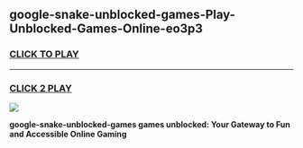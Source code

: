 
## google-snake-unblocked-games-Play-Unblocked-Games-Online-eo3p3
<h3>
<a href="https://premium76.site?title=google-snake-unblocked-games&ref=25A">CLICK TO PLAY</a></h3>
<hr>

<h3>
<a href="https://premium76.site?title=google-snake-unblocked-games&ref=25A">CLICK 2 PLAY</a>
  
</h3>

<a href="https://premium76.site?title=google-snake-unblocked-games&ref=25A"><img src="https://clearcache.store/games.png"></a>


**google-snake-unblocked-games games unblocked: Your Gateway to Fun and Accessible Online Gaming**
